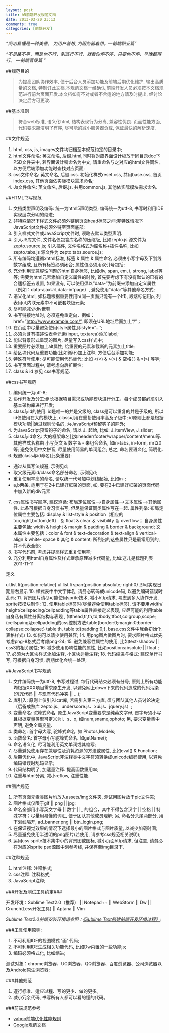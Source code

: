 ```yaml
---
layout: post
title: h5前端开发规范文档
date: 2013-03-20 23:13
comments: true
categories: [前端开发]
---
```


*“简洁易懂是一种美德。 为用户着想, 为服务器着想。—前端职业篇”*

*“不是路不平，而是你不行，到底行不行，就看你停不停，只要你不停，早晚都得行。 —前端晋级篇 ”*

##规范目的

> 为提高团队协作效率, 便于后台人员添加功能及前端后期优化维护, 输出高质量的文档, 特制订此文档.本规范文档一经确认,前端开发人员必须按本文档规范进行前台页面开发.本文档如有不对或者不合适的地方请及时提出, 经讨论决定后方可更改.

##基本准则

> 符合web标准, 语义化html, 结构表现行为分离, 兼容性优良. 页面性能方面, 代码要求简洁明了有序, 尽可能的减小服务器负载, 保证最快的解析速度.

##文件规范

1. html, css, js, images文件均归档至本规范约定的目录中;
2. html文件命名: 英文命名, 后缀.html,同时将对应界面设计稿放于同目录doc下PSD文件夹中, 若界面设计稿命名为中文, 请重命名与之对应的html文件同名, 以方便后端添加功能时查找对应页面;
3. css文件命名: 英文命名, 后缀.css. 初始化样式reset.css, 共用base.css, 首页index.css, 其他页面依实际模块需求命名;
4. Js文件命名: 英文命名, 后缀.js. 共用common.js, 其他依实际模块需求命名.

##HTML书写规范

1. 文档类型声明及编码: 统一为html5声明类型; 编码统一为utf-8, 书写时利用IDE实现层次分明的缩进;
2. 非特殊情况下样式文件必须外链到页面head标签之间;非特殊情况下JavaScript文件必须外链至页面底部;
3. 引入样式文件或JavaScript文件时, 须略去默认类型声明.
4. 引入JS库文件, 文件名仅包含库名称的压缩版, 比如zepto.js 源文件为zepto.source.js; 引入插件, 文件名格式为库名称+插件名称, 比如zepto.tabs.js 源文件为 zepto.tabs.source.js;
5. 所有编码均遵循xhtml标准, 标签 & 属性 & 属性命名 必须由小写字母及下划线数字组成, 且所有标签必须闭合; 属性值必须用双引号包括;
6. 充分利用无兼容性问题的html自身标签, 比如div, span, em, i, strong, label等等; 需要为html元素添加自定义属性的时候, 首先要考虑下有没有默认的已有的合适标签去设置, 如果没有, 可以使用须以”data-”为前缀来添加自定义属性（例如：data-ajaxUrl,data-infpage）, 避免使用”data:”等其他命名方式;
7. 语义化html, 如标题根据重要性用h(同一页面只能有一个h1), 段落标记用p, 列表用ul,内联元素中不可嵌套块级元素;
8. 尽可能减少div嵌套
9. 书写链接地址时, 必须避免重定向，例如：href=”http://www.example.com/”, 即须在URL地址后面加上“/”；
10. 在页面中尽量避免使用style属性,即style=”…”;
11. 必须为含有描述性表单元素(input, textarea)添加label;
12. 能以背景形式呈现的图片, 尽量写入css样式中;
13. 重要图片必须加上alt属性; 给重要的元素和截断的元素加上title;
14. 给区块代码及重要功能(比如循环)加上注释, 方便后台添加功能;
15. 特殊符号使用: 尽可能使用代码替代: 比如 <(<) & >(>) & 空格( ) & »(») 等等;
16. 书写页面过程中, 请考虑向后扩展性;
17. class & id 参见 css书写规范.

##css书写规范

1. 编码统一为utf-8;
2. 协作开发及分工:组长根据项目需求或功能模块进行分工，每个成员都必须引入基本架构库进行开发;
3. class与id的使用: id是唯一的并是父级的, class是可以重复的并是子级的, 所以id仅使用在大的模块上, class可用在重复使用率高及子级中; id原则上都是根据模块功能||通过规则命名的, 为JavaScript预留钩子的除外;
4. 为JavaScript预留钩子的命名, 请以 J_ 起始, 比如: J_itemView, J_slider;
5. class与id命名: 大的框架命名比如header/footer/wrapper/content/menu等.其他样式名称由 小写英文 & 数字 & - 来组合命名, 如in-tabs, in-form, mrt20等; 避免使用中文拼音, 尽量使用简易的单词组合; 总之, 命名要语义化, 简明化.
6. 规避class与id命名(此条重要):

+ 通过从属写法规避, 示例见d; 
+ 取父级元素id/class命名部分命名, 示例见d; 
+ 重复使用率高的命名, 请以统一代号加中划线起始, 比如in-;
+ a,b两条, 适用于在2中已建好框架的页面, 如, 要在2中已建好框架的页面代码中加入新的div元素

7. css属性书写顺序, 建议遵循: 布局定位属性–>自身属性–>文本属性–>其他属性. 此条可根据自身习惯书写, 但尽量保证同类属性写在一起. 属性列举: 布局定位属性主要包括: display & list-style & position（相应的 top,right,bottom,left） ＆ float & clear ＆ visibility ＆ overflow； 自身属性主要包括: width & height & margin & padding & border & background; 文本属性主要包括：color & font & text-decoration & text-align & vertical-align & white- space & 其他 & content; 所列出的这些属性只是最常用到的, 并不代表全部;
8. 书写代码前, 考虑并提高样式重复使用率;
9. 充分利用html自身属性及样式继承原理减少代码量, 比如:这儿是标题列表2011-11-11

定义

ul.list li{position:relative} ul.list li span{position:absolute; right:0}
即可实现日期居右显示
10. 样式表中中文字体名, 请务必转码成unicode码, 以避免编码错误时乱码;
11. 背景图片请尽可能使用sprite技术, 减小http请求, 考虑到多人协作开发, sprite按模块制作;
12. 使用table标签时(尽量避免使用table标签), 请不要用width/ height/cellspacing/cellpadding等table属性直接定义表现, 应尽可能的利用table自身私有属性分离结构与表现 , 如thead,tr,th,td,tbody,tfoot,colgroup,scope; (cellspaing及cellpadding的css控制方法:table{border:0;margin:0;border-collapse:collapse;} table th, table td{padding:0;}, base.css文件中我会初始化表格样式)
13. 如何可以请少使用兼容;
14. 用png图片做图片时, 要求图片格式优先考虑png-8格式后考虑png-24;
15. 避免兼容性属性的使用, 比如text-shadow || css3的相关属性;
16. 减少使用影响性能的属性, 比如position:absolute || float ;
17. 必须为大区块样式添加注释, 小区块适量注释;
18. 代码缩进与格式: 建议单行书写, 可根据自身习惯, 后期优化会统一处理;

##JavaScript书写规范

1. 文件编码统一为utf-8, 书写过程过, 每行代码结束必须有分号; 原则上所有功能均根据XXX项目需求原生开发, 以避免网上down下来的代码造成的代码污染(沉冗代码 || 与现有代码冲突 || …);
2. 库引入: 原则上仅引入icat库, 若需引入第三方库, 须与团队其他人员讨论决定（后备成熟库 zepto.js、underscore.js、xui.js、jquery.js）;
3. 变量命名: 驼峰式命名. 原生JavaScript变量要求是纯英文字母, 首字母须小写且根据变量类型可定义为i、s、o, 如inum,sname,ophoto;
另, 要求变量集中声明, 避免全局变量.
4. 类命名: 首字母大写, 驼峰式命名. 如 Photos,Models;
5. 函数命名: 首字母小写驼峰式命名. 如getName();
6. 命名语义化, 尽可能利用英文单词或其缩写;
7. 尽量避免使用存在兼容性及消耗资源的方法或属性, 比如eval() & Function;
8. 后期优化中, JavaScript非注释类中文字符须转换成unicode编码使用, 以避免编码错误时乱码显示;
9. 代码结构明了, 加适量注释. 提高函数重用率;
10. 注重与html分离, 减小reflow, 注重性能.

##图片规范

1. 所有页面元素类图片均放入assets/img文件夹, 测试用图片放于pic文件夹;
2. 图片格式仅限于gif || png || jpg;
3. 命名全部用小写英文字母 || 数字 || _ 的组合，其中不得包含汉字 || 空格 || 特殊字符；尽量用易懂的词汇, 便于团队其他成员理解; 另, 命名分头尾两部分, 用下划线隔开, ad_banner.png || btn_login.png;
4. 在保证视觉效果的情况下选择最小的图片格式与图片质量, 以减少加载时间;
5. 尽量避免使用半透明的png图片(若使用, 请参考css规范相关说明);
6. 运用css sprite技术集中小的背景图或图标, 减小页面http请求, 但注意, 请务必在对应的sprite psd源图中划参考线, 并保存至img目录下.

##注释规范

1. html注释: 注释格式;
2. css注释: 注释格式;
3. JavaScript注释;

###开发及测试工具约定###

开发环境：Sublime Text2.0（推荐） || Notepad++ || WebStorm || Dw || Crunch(Less开发工具) || Aptana || Vim

*Sublime Text2.0前端安装环境请参照：[《Sublime Text搭建前端开发环境过程》](/install-sublime-text-environment);*

###工具使用原则:

1. 不可利用IDE的视图模式 '画' 代码;
2. 不可利用IDE生成相关功能代码, 比如Dw内置的一些功能js;
3. 编码必须格式化, 比如缩进;

测试对象：chrome浏览器、UC浏览器、QQ浏览器、百度浏览器、公司浏览器以及Android原生浏览器;

###其他规范

1. 遵行标准、适应过程、写的更少、做的更多。
2. 减小冗余代码, 书写所有人都可以看的懂的代码。

###前端规范参考

+ [yahoo前端优化性能规则](http://developer.yahoo.com/performance/rules.html)
+ [Google规范文档](https://code.google.com/p/google-styleguide/)


